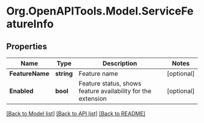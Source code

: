 
# Org.OpenAPITools.Model.ServiceFeatureInfo

## Properties

Name | Type | Description | Notes
------------ | ------------- | ------------- | -------------
**FeatureName** | **string** | Feature name | [optional] 
**Enabled** | **bool** | Feature status, shows feature availability for the extension | [optional] 

[[Back to Model list]](../README.md#documentation-for-models)
[[Back to API list]](../README.md#documentation-for-api-endpoints)
[[Back to README]](../README.md)


